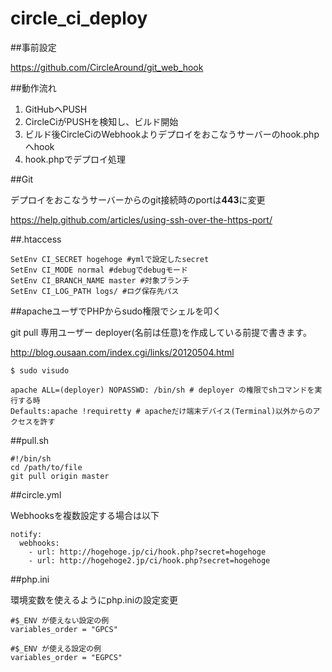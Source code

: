 # circle_ci_deploy

##事前設定

[<https://github.com/CircleAround/git_web_hook>](<https://github.com/CircleAround/git_web_hook>)

##動作流れ

1. GitHubへPUSH
2. CircleCiがPUSHを検知し、ビルド開始
3. ビルド後CircleCiのWebhookよりデプロイをおこなうサーバーのhook.phpへhook
4. hook.phpでデプロイ処理

##Git

デプロイをおこなうサーバーからのgit接続時のportは**443**に変更

[<https://help.github.com/articles/using-ssh-over-the-https-port/>](<https://help.github.com/articles/using-ssh-over-the-https-port/>)

##.htaccess

    SetEnv CI_SECRET hogehoge #ymlで設定したsecret
    SetEnv CI_MODE normal #debugでdebugモード
    SetEnv CI_BRANCH_NAME master #対象ブランチ
    SetEnv CI_LOG_PATH logs/ #ログ保存先パス

##apacheユーザでPHPからsudo権限でシェルを叩く

git pull 専用ユーザー deployer(名前は任意)を作成している前提で書きます。

[<http://blog.ousaan.com/index.cgi/links/20120504.html>](<http://blog.ousaan.com/index.cgi/links/20120504.html>)

    $ sudo visudo

    apache ALL=(deployer) NOPASSWD: /bin/sh # deployer の権限でshコマンドを実行する時
    Defaults:apache !requiretty # apacheだけ端末デバイス(Terminal)以外からのアクセスを許す

##pull.sh

    #!/bin/sh
    cd /path/to/file
    git pull origin master

##circle.yml

Webhooksを複数設定する場合は以下

    notify:
      webhooks:
        - url: http://hogehoge.jp/ci/hook.php?secret=hogehoge
        - url: http://hogehoge2.jp/ci/hook.php?secret=hogehoge

##php.ini

環境変数を使えるようにphp.iniの設定変更

    #$_ENV が使えない設定の例
    variables_order = "GPCS"

    #$_ENV が使える設定の例
    variables_order = "EGPCS"
